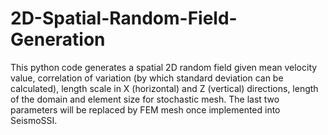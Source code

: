 # 2D-Spatial-Random-Field-Generation
This python code generates a spatial 2D random field given mean velocity value, correlation of variation (by which standard deviation can be calculated), length scale in X (horizontal) and Z (vertical) directions, length of the domain and element size for stochastic mesh. The last two parameters will be replaced by FEM mesh once implemented into SeismoSSI. 
